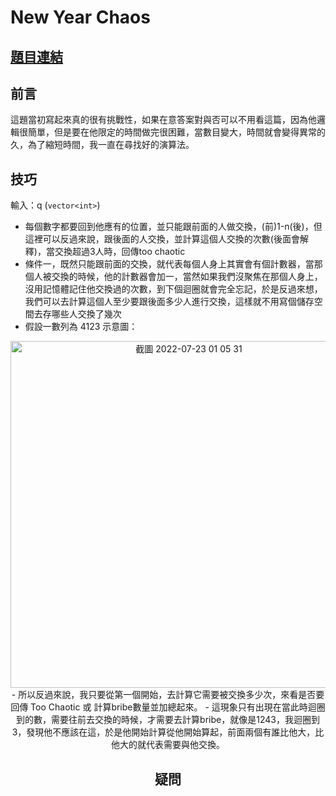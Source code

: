 # New Year Chaos

## [題目連結](https://www.hackerrank.com/challenges/one-month-preparation-kit-new-year-chaos/problem?isFullScreen=true&h_l=interview&playlist_slugs%5B%5D=preparation-kits&playlist_slugs%5B%5D=one-month-preparation-kit&playlist_slugs%5B%5D=one-month-week-three)

前言
---
這題當初寫起來真的很有挑戰性，如果在意答案對與否可以不用看這篇，因為他邏輯很簡單，但是要在他限定的時間做完很困難，當數目變大，時間就會變得異常的久，為了縮短時間，我一直在尋找好的演算法。

技巧
---
輸入：q (```vector<int>```)
- 每個數字都要回到他應有的位置，並只能跟前面的人做交換，(前)1-n(後)，但這裡可以反過來說，跟後面的人交換，並計算這個人交換的次數(後面會解釋)，當交換超過3人時，回傳too chaotic
- 條件一，既然只能跟前面的交換，就代表每個人身上其實會有個計數器，當那個人被交換的時候，他的計數器會加一，當然如果我們沒聚焦在那個人身上，沒用記憶體記住他交換過的次數，到下個迴圈就會完全忘記，於是反過來想，我們可以去計算這個人至少要跟後面多少人進行交換，這樣就不用寫個儲存空間去存哪些人交換了幾次
- 假設一數列為 4123 示意圖：
<div align="center"><img width="555" alt="截圖 2022-07-23 01 05 31" src="https://user-images.githubusercontent.com/90084425/180489329-c80705e6-0a2e-4739-bcb4-0701a7f1f94d.png">
<div>
- 所以反過來說，我只要從第一個開始，去計算它需要被交換多少次，來看是否要回傳 Too Chaotic 或 計算bribe數量並加總起來。
- 這現象只有出現在當此時迴圈到的數，需要往前去交換的時候，才需要去計算bribe，就像是1243，我迴圈到3，發現他不應該在這，於是他開始計算從他開始算起，前面兩個有誰比他大，比他大的就代表需要與他交換。


疑問
---
